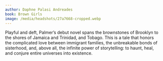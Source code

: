 ```yaml
---
author: Daphne Palasi Andreades
book: Brown Girls
image: /media/headshots/27a7668-cropped.webp
---
```


Playful and deft, Palmer’s debut novel spans the brownstones of Brooklyn to the shores of Jamaica and Trinidad, and Tobago. This is a tale that honors the complicated love between immigrant families, the unbreakable bonds of sisterhood, and, above all, the infinite power of storytelling: to haunt, heal, and conjure entire universes into existence.
